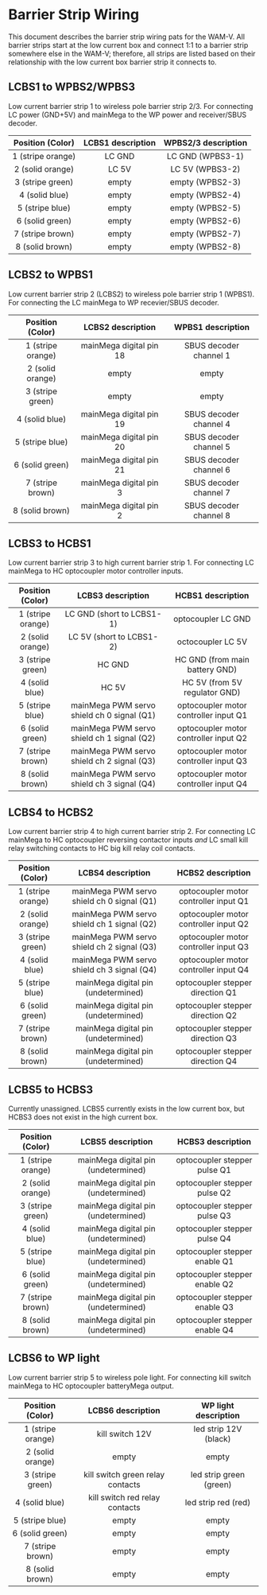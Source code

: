 # Barrier Strip Wiring
This document describes the barrier strip wiring pats for the WAM-V.  All barrier strips start at the low current box and connect 1:1 to a barrier strip somewhere else in the WAM-V; therefore, all strips are listed based on their relationship with the low current box barrier strip it connects to.

## LCBS1 to WPBS2/WPBS3
Low current barrier strip 1 to wireless pole barrier strip 2/3.  For connecting LC power (GND+5V) and mainMega to the WP power and receiver/SBUS decoder.

| Position (Color) | LCBS1 description | WPBS2/3 description |
| :---: | :---: | :---: |
| 1 (stripe orange) | LC GND | LC GND (WPBS3-1) | 
| 2 (solid orange) | LC 5V | LC 5V (WPBS3-2) | 
| 3 (stripe green) | empty | empty (WPBS2-3) |
| 4 (solid blue) | empty | empty (WPBS2-4) |
| 5 (stripe blue) | empty | empty (WPBS2-5) |
| 6 (solid green) | empty | empty (WPBS2-6) |
| 7 (stripe brown) | empty | empty (WPBS2-7) |
| 8 (solid brown) | empty | empty (WPBS2-8) |
 
## LCBS2 to WPBS1
Low current barrier strip 2 (LCBS2) to wireless pole barrier strip 1 (WPBS1).  For connecting the LC mainMega to WP recevier/SBUS decoder.

| Position (Color) | LCBS2 description | WPBS1 description |
| :---: | :---: | :---: |
| 1 (stripe orange) | mainMega digital pin 18 | SBUS decoder channel 1 |
| 2 (solid orange) | empty | empty |
| 3 (stripe green) | empty | empty |
| 4 (solid blue) | mainMega digital pin 19 | SBUS decoder channel 4 |
| 5 (stripe blue) | mainMega digital pin 20 | SBUS decoder channel 5 |
| 6 (solid green) | mainMega digital pin 21 | SBUS decoder channel 6 |
| 7 (stripe brown) | mainMega digital pin 3 | SBUS decoder channel 7 |
| 8 (solid brown) | mainMega digital pin 2 | SBUS decoder channel 8 |
 
## LCBS3 to HCBS1
Low current barrier strip 3 to high current barrier strip 1.  For connecting LC mainMega to HC optocoupler motor controller inputs.

| Position (Color) | LCBS3 description | HCBS1 description |
| :---: | :---: | :---: |
| 1 (stripe orange) | LC GND (short to LCBS1-1) | optocoupler LC GND |
| 2 (solid orange) | LC 5V (short to LCBS1-2) | octocoupler LC 5V |
| 3 (stripe green) | HC GND | HC GND (from main battery GND) |
| 4 (solid blue) | HC 5V | HC 5V (from 5V regulator GND) |
| 5 (stripe blue) | mainMega PWM servo shield ch 0 signal (Q1) | optocoupler motor controller input Q1 |
| 6 (solid green) | mainMega PWM servo shield ch 1 signal (Q2) | optocoupler motor controller input Q2 |
| 7 (stripe brown) | mainMega PWM servo shield ch 2 signal (Q3) | optocoupler motor controller input Q3 |
| 8 (solid brown) | mainMega PWM servo shield ch 3 signal (Q4) | optocoupler motor controller input Q4 |

## LCBS4 to HCBS2
Low current barrier strip 4 to high current barrier strip 2.  For connecting LC mainMega to HC optocoupler reversing contactor inputs _and_ LC small kill relay switching contacts to HC big kill relay coil contacts.

| Position (Color) | LCBS4 description | HCBS2 description |
| :---: | :---: | :---: |
| 1 (stripe orange) | mainMega PWM servo shield ch 0 signal (Q1) | optocoupler motor controller input Q1 |
| 2 (solid orange) | mainMega PWM servo shield ch 1 signal (Q2) | optocoupler motor controller input Q2 |
| 3 (stripe green) | mainMega PWM servo shield ch 2 signal (Q3) | optocoupler motor controller input Q3 |
| 4 (solid blue) | mainMega PWM servo shield ch 3 signal (Q4) | optocoupler motor controller input Q4 |
| 5 (stripe blue) | mainMega digital pin (undetermined) | optocoupler stepper direction Q1 |
| 6 (solid green) | mainMega digital pin (undetermined) | optocoupler stepper direction Q2 |
| 7 (stripe brown) | mainMega digital pin (undetermined) | optocoupler stepper direction Q3 |
| 8 (solid brown) | mainMega digital pin (undetermined) | optocoupler stepper direction Q4 |
 
## LCBS5 to HCBS3
Currently unassigned.  LCBS5 currently exists in the low current box, but HCBS3 does not exist in the high current box.

| Position (Color) | LCBS5 description | HCBS3 description |
| :---: | :---: | :---: |
| 1 (stripe orange) | mainMega digital pin (undetermined) | optocoupler stepper pulse Q1 |
| 2 (solid orange) | mainMega digital pin (undetermined) | optocoupler stepper pulse Q2 |
| 3 (stripe green) | mainMega digital pin (undetermined) | optocoupler stepper pulse Q3 |
| 4 (solid blue) | mainMega digital pin (undetermined) | optocoupler stepper pulse Q4 | 
| 5 (stripe blue) | mainMega digital pin (undetermined) | optocoupler stepper enable Q1 |
| 6 (solid green) | mainMega digital pin (undetermined) | optocoupler stepper enable Q2 |
| 7 (stripe brown) | mainMega digital pin (undetermined) | optocoupler stepper enable Q3 |
| 8 (solid brown) | mainMega digital pin (undetermined) | optocoupler stepper enable Q4 |

## LCBS6 to WP light
Low current barrier strip 5 to wireless pole light.  For connecting kill switch mainMega to HC optocoupler batteryMega output.

| Position (Color) | LCBS6 description | WP light description |
| :---: | :---: | :---: |
| 1 (stripe orange) | kill switch 12V | led strip 12V (black) |
| 2 (solid orange) | empty | empty |
| 3 (stripe green) | kill switch green relay contacts | led strip green (green) |
| 4 (solid blue) | kill switch red relay contacts | led strip red (red) |
| 5 (stripe blue) | empty | empty |
| 6 (solid green) | empty | empty |
| 7 (stripe brown) | empty | empty |
| 8 (solid brown) | empty | empty |
